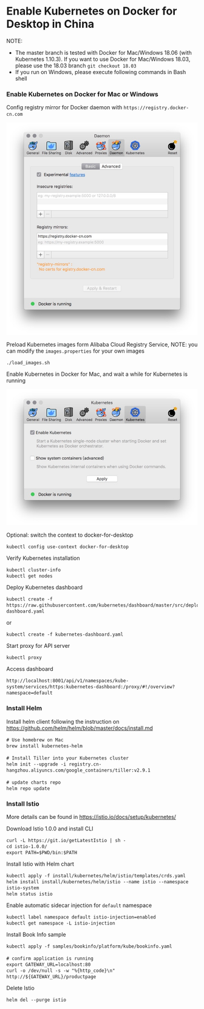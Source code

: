 # Enable Kubernetes on Docker for Desktop in China

NOTE: 

* The master branch is tested with Docker for Mac/Windows 18.06 (with Kubernetes 1.10.3). If you want to use Docker for Mac/Windows 18.03, please use the 18.03 branch ```git checkout 18.03```
* If you run on Windows, please execute following commands in Bash shell

### Enable Kubernetes on Docker for Mac or Windows

Config registry mirror for Docker daemon with ```https://registry.docker-cn.com```

![mirror](./mirror.jpg)

Preload Kubernetes images form Alibaba Cloud Registry Service, NOTE: you can modify the ```images.properties``` for your own images

```
./load_images.sh
```

Enable Kubernetes in Docker for Mac, and wait a while for Kubernetes is running



![k8s](./k8s.jpg)

Optional: switch the context to docker-for-desktop

```
kubectl config use-context docker-for-desktop
```

Verify Kubernetes installation

```
kubectl cluster-info
kubectl get nodes
```

Deploy Kubernetes dashboard


```
kubectl create -f https://raw.githubusercontent.com/kubernetes/dashboard/master/src/deploy/recommended/kubernetes-dashboard.yaml
```

or

```
kubectl create -f kubernetes-dashboard.yaml
```

Start proxy for API server

```
kubectl proxy
```

Access dashboard

```
http://localhost:8001/api/v1/namespaces/kube-system/services/https:kubernetes-dashboard:/proxy/#!/overview?namespace=default
```

### Install Helm

Install helm client following the instruction on https://github.com/helm/helm/blob/master/docs/install.md

```
# Use homebrew on Mac
brew install kubernetes-helm

# Install Tiller into your Kubernetes cluster
helm init --upgrade -i registry.cn-hangzhou.aliyuncs.com/google_containers/tiller:v2.9.1

# update charts repo
helm repo update
```

### Install Istio

More details can be found in https://istio.io/docs/setup/kubernetes/

Download Istio 1.0.0 and install CLI

```
curl -L https://git.io/getLatestIstio | sh -
cd istio-1.0.0/
export PATH=$PWD/bin:$PATH
```

Install Istio with Helm chart

```
kubectl apply -f install/kubernetes/helm/istio/templates/crds.yaml
helm install install/kubernetes/helm/istio --name istio --namespace istio-system
helm status istio
```

Enable automatic sidecar injection for ```default``` namespace

```
kubectl label namespace default istio-injection=enabled
kubectl get namespace -L istio-injection
```

Install Book Info sample

```
kubectl apply -f samples/bookinfo/platform/kube/bookinfo.yaml

# confirm application is running
export GATEWAY_URL=localhost:80
curl -o /dev/null -s -w "%{http_code}\n" http://${GATEWAY_URL}/productpage
```

Delete Istio

```
helm del --purge istio
```


